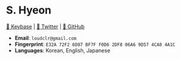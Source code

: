 # S. Hyeon

[🔑 Keybase](https://keybase.io/loudcolour) | [🎲 Twitter](https://twitter.com/loudcolour) |
[📖 GitHub](https://github.com/loudcolour)

- **Email**: `loudclr@gmail.com`
- **Fingerprint**: `E32A 72F2 6D87 BF7F F0D6 2DF8 06A6 9D57 4CA8 4A1C`
- **Languages**: Korean, English, Japanese

